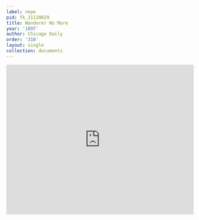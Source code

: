 ```yaml
---
label: nope
pid: fk_31120029
title: Wanderer No More
year: '1897'
author: Chicago Daily
order: '318'
layout: single
collection: documents
---
```

<iframe src="https://northwestern.app.box.com/embed/s/kx7t0e4v08gangjitwlqy6v9fwa2gvz3?sortColumn=date&view=list" width="500" height="400" frameborder="0" allowfullscreen webkitallowfullscreen msallowfullscreen></iframe>
